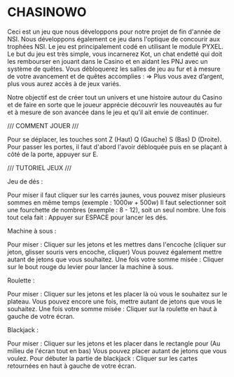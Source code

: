 # CHASINOWO
Ceci est un jeu que nous développons pour notre projet de fin d'année de NSI. Nous développons également ce jeu dans l'optique de concourir aux trophées NSI.
Le jeu est principalement codé en utilisant le module PYXEL.
Le but du jeu est très simple, vous incarnerez Kot, un chat endetté qui doit les rembourser en jouant dans le Casino et en aidant les PNJ avec un système de quêtes.
Vous débloquerez les salles de jeu au fur et à mesure de votre avancement et de quêtes accomplies :
⇒ Plus vous avez d’argent, plus vous aurez accès à de jeux variés.

Notre objectif est de créer tout un univers et une histoire autour du Casino et de faire en sorte que le joueur apprécie découvrir les nouveautés au fur et à mesure de son avancée dans le jeu et qu’il ait envie de continuer.

/// COMMENT JOUER ///

Pour se déplacer, les touches sont Z (Haut) Q (Gauche) S (Bas) D (Droite).
Pour passer les portes, il faut d'abord l'avoir débloquée puis en se plaçant à côté de la porte, appuyer sur E.




/// TUTORIEL JEUX ///

Jeu de dés :

Pour miser il faut cliquer sur les carrés jaunes, vous pouvez miser plusieurs sommes en même temps (exemple : 1000$w$ + 500$w$)
Il faut selectionner soit une fourchette de nombres (exemple : 8 - 12), soit un seul nombre.
Une fois tout cela fait : Appuyer sur ESPACE pour lancer les dés.


Machine à sous :

Pour miser : Cliquer sur les jetons et les mettres dans l'encoche (cliquer sur jeton, glisser souris vers encoche, cliquer)
Vous pouvez également mettre autant de jetons que vous souhaitez.
Une fois votre somme misée : Cliquer sur le bout rouge du levier pour lancer la machine à sous.

Roulette : 

Pour miser : Cliquer sur les jetons et les placer là où vous le souhaitez sur le plateau.
Vous pouvez encore une fois, mettre autant de jetons que vous le souhaitez.
Une fois votre somme misée : Cliquer sur la roulette en haut à gauche de votre écran.

Blackjack :

Pour miser : Cliquer sur les jetons et les placer dans le rectangle pour (Au milieu de l'écran tout en bas)
Vous pouvez placer autant de jetons que vous voulez.
Pour débuter la partie de blackjack : Cliquer sur les cartes retournées en haut à gauche de votre écran.